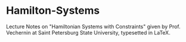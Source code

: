 # Hamilton-Systems
Lecture Notes on "Hamiltonian Systems with Constraints" given by Prof. Vechernin at Saint Petersburg State University, typesetted in LaTeX.
